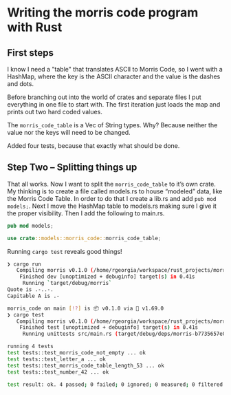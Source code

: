 # Writing the morris code program with Rust

## First steps

I know I need a "table" that translates ASCII to Morris Code, so I went with a HashMap, where the key is the ASCII character and the value is the dashes and dots. 

Before branching out into the world of crates and separate files I put everything in one file to start with. The first iteration just loads the map and prints out two hard coded values.

The `morris_code_table` is a Vec of String types. Why? Because neither the value nor the keys will need to be changed. 

Added four tests, because that exactly what should be done.

## Step Two – Splitting things up

That all works. Now I want to split the `morris_code_table` to it’s own crate. My thinking is to create a file called models.rs to house “modeled” data, like the Morris Code Table. In order to do that I create a lib.rs and add `pub mod models;`. Next I move the HashMap table to models.rs making sure I give it the proper visibility. Then I add the following to main.rs.

```rust
pub mod models;

use crate::models::morris_code::morris_code_table;
```

Running `cargo test` reveals good things!

```bash
❯ cargo run
   Compiling morris v0.1.0 (/home/rgeorgia/workspace/rust_projects/morris_code)
    Finished dev [unoptimized + debuginfo] target(s) in 0.41s
     Running `target/debug/morris`
Quote is .-..-.
Capitable A is .-

morris_code on main [!?] is 📦 v0.1.0 via 🦀 v1.69.0 
❯ cargo test
   Compiling morris v0.1.0 (/home/rgeorgia/workspace/rust_projects/morris_code)
    Finished test [unoptimized + debuginfo] target(s) in 0.41s
     Running unittests src/main.rs (target/debug/deps/morris-b7735657e06f6f52)

running 4 tests
test tests::test_morris_code_not_empty ... ok
test tests::test_letter_a ... ok
test tests::test_morris_code_table_length_53 ... ok
test tests::test_number_42 ... ok

test result: ok. 4 passed; 0 failed; 0 ignored; 0 measured; 0 filtered out; finished in 0.00s

```